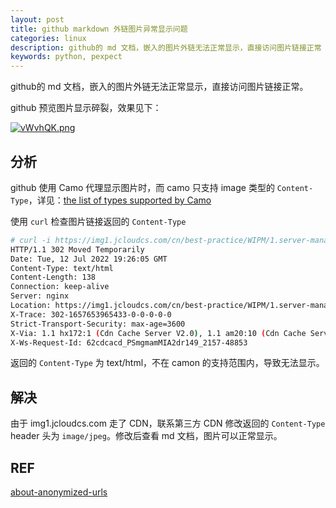 ```yaml
---
layout: post
title: github markdown 外链图片异常显示问题
categories: linux
description: github的 md 文档，嵌入的图片外链无法正常显示，直接访问图片链接正常
keywords: python, pexpect
---
```


github的 md 文档，嵌入的图片外链无法正常显示，直接访问图片链接正常。

github 预览图片显示碎裂，效果见下：

[![vWvhQK.png](https://s1.ax1x.com/2022/08/29/vWvhQK.png)](https://imgse.com/i/vWvhQK)


## 分析

github 使用 Camo 代理显示图片时，而 camo 只支持 image 类型的 `Content-Type`，详见：[the list of types supported by Camo](https://github.com/atmos/camo/blob/master/mime-types.json)

使用 `curl` 检查图片链接返回的  `Content-Type`

```bash
# curl -i https://img1.jcloudcs.com/cn/best-practice/WIPM/1.server-manager.jpg
HTTP/1.1 302 Moved Temporarily
Date: Tue, 12 Jul 2022 19:26:05 GMT
Content-Type: text/html
Content-Length: 138
Connection: keep-alive
Server: nginx
Location: https://img1.jcloudcs.com/cn/best-practice/WIPM/1.server-manager.jpg
X-Trace: 302-1657653965433-0-0-0-0-0
Strict-Transport-Security: max-age=3600
X-Via: 1.1 hx172:1 (Cdn Cache Server V2.0), 1.1 am20:10 (Cdn Cache Server V2.0)
X-Ws-Request-Id: 62cdcacd_PSmgmamMIA2dr149_2157-48853
```

返回的 `Content-Type` 为 text/html，不在 camon 的支持范围内，导致无法显示。


## 解决

由于 img1.jcloudcs.com 走了 CDN，联系第三方 CDN 修改返回的 `Content-Type` header 头为 `image/jpeg`。修改后查看 md 文档，图片可以正常显示。

## REF

[about-anonymized-urls](https://docs.github.com/en/authentication/keeping-your-account-and-data-secure/about-anonymized-urls)

